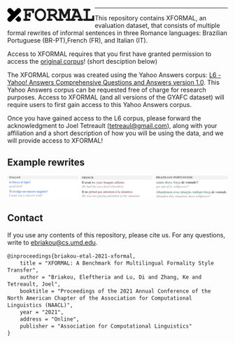 <p align="center">
    <img align="left" src="static/logo.png", width="200" />
</p>

---

This repository contains XFORMAL,  an evaluation dataset, that consists of multiple formal  rewrites  of  informal  sentences  in  three  Romance languages:  Brazilian Portuguese (BR-PT),French (FR), and Italian (IT).

Access to XFORMAL requires that you first have granted permission to access the [original corpus]((https://github.com/raosudha89/GYAFC-corpus))! (short desciption below)

The XFORMAL corpus was created using the Yahoo Answers corpus: [L6 - Yahoo! Answers Comprehensive Questions and Answers version 1.0](https://webscope.sandbox.yahoo.com/catalog.php?datatype=l). This Yahoo Answers corpus can be requested free of charge for research purposes. Access to XFORMAL (and all versions of the GYAFC dataset) will require users to first gain access to this Yahoo Answers corpus.

Once you have gained access to the L6 corpus, please forward the acknowledgment to Joel Tetreault (tetreaul@gmail.com), along with your affiliation and a short description of how you will be using the data, and we will provide access to XFORMAL!


## Example rewrites

<p align="center">
   <img src="static/xformal_samples.png", width="1000" />
</p>

## Contact

If you use any contents of this repository, please cite us. For any questions, write to ebriakou@cs.umd.edu.

```
@inproceedings{briakou-etal-2021-xformal,
    title = "XFORMAL: A Benchmark for Multilingual Formality Style Transfer",
    author = "Briakou, Eleftheria and Lu, Di and Zhang, Ke and Tetreault, Joel",
    booktitle = "Proceedings of the 2021 Annual Conference of the North American Chapter of the Association for Computational Linguistics (NAACL)",
    year = "2021",
    address = "Online",
    publisher = "Association for Computational Linguistics"
}
```
